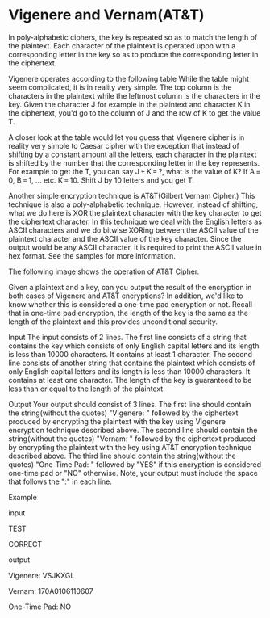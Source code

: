 # Vigenere and Vernam(AT&T)
In poly-alphabetic ciphers, the key is repeated so as to match the length of the plaintext. Each character of the plaintext is operated upon with a corresponding letter in the key so as to produce the corresponding letter in the ciphertext.

Vigenere operates according to the following table
[]()
While the table might seem complicated, it is in reality very simple. The top column is the characters in the plaintext while the leftmost column is the characters in the key. Given the character J for example in the plaintext and character K in the ciphertext, you'd go to the column of J and the row of K to get the value T.

A closer look at the table would let you guess that Vigenere cipher is in reality very simple to Caesar cipher with the exception that instead of shifting by a constant amount all the letters, each character in the plaintext is shifted by the number that the corresponding letter in the key represents. For example to get the T, you can say J + K = ?, what is the value of K? If A = 0, B = 1, ... etc. K = 10. Shift J by 10 letters and you get T.

Another simple encryption technique is AT&T(Gilbert Vernam Cipher.) This technique is also a poly-alphabetic technique. However, instead of shifting, what we do here is XOR the plaintext character with the key character to get the ciphertext character. In this technique we deal with the English letters as ASCII characters and we do bitwise XORing between the ASCII value of the plaintext character and the ASCII value of the key character. Since the output would be any ASCII character, it is required to print the ASCII value in hex format. See the samples for more information.

The following image shows the operation of AT&T Cipher.

[]()

Given a plaintext and a key, can you output the result of the encryption in both cases of Vigenere and AT&T encryptions? In addition, we'd like to know whether this is considered a one-time pad encryption or not. Recall that in one-time pad encryption, the length of the key is the same as the length of the plaintext and this provides unconditional security.

Input
The input consists of 2 lines. The first line consists of a string that contains the key which consists of only English capital letters and its length is less than 10000 characters. It contains at least 1 character. The second line consists of another string that contains the plaintext which consists of only English capital letters and its length is less than 10000 characters. It contains at least one character. The length of the key is guaranteed to be less than or equal to the length of the plaintext.

Output
Your output should consist of 3 lines. The first line should contain the string(without the quotes) "Vigenere: " followed by the ciphertext produced by encrypting the plaintext with the key using Vigenere encryption technique described above. The second line should contain the string(without the quotes) "Vernam: " followed by the ciphertext produced by encrypting the plaintext with the key using AT&T encryption technique described above. The third line should contain the string(without the quotes) "One-Time Pad: " followed by "YES" if this encryption is considered one-time pad or "NO" otherwise. Note, your output must include the space that follows the ":" in each line.

Example

input

TEST

CORRECT

output

Vigenere: VSJKXGL

Vernam: 170A0106110607

One-Time Pad: NO
